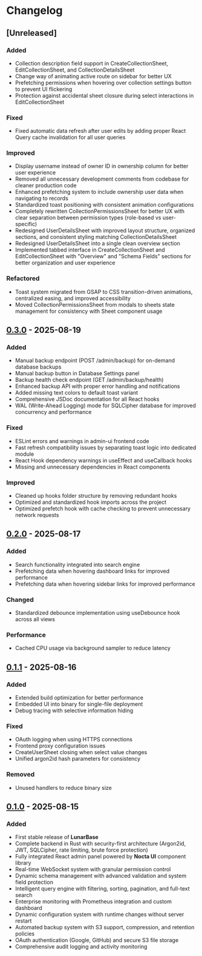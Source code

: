 # Changelog

## [Unreleased]

### Added
- Collection description field support in CreateCollectionSheet, EditCollectionSheet, and CollectionDetailsSheet
- Change way of animating active route on sidebar for better UX
- Prefetching permissions when hovering over collection settings button to prevent UI flickering
- Protection against accidental sheet closure during select interactions in EditCollectionSheet

### Fixed
- Fixed automatic data refresh after user edits by adding proper React Query cache invalidation for all user queries

### Improved
- Display username instead of owner ID in ownership column for better user experience
- Removed all unnecessary development comments from codebase for cleaner production code
- Enhanced prefetching system to include ownership user data when navigating to records
- Standardized toast positioning with consistent animation configurations
- Completely rewritten CollectionPermissionsSheet for better UX with clear separation between permission types (role-based vs user-specific)
- Redesigned UserDetailsSheet with improved layout structure, organized sections, and consistent styling matching CollectionDetailsSheet
- Redesigned UserDetailsSheet into a single clean overview section
- Implemented tabbed interface in CreateCollectionSheet and EditCollectionSheet with "Overview" and "Schema Fields" sections for better organization and user experience

### Refactored
- Toast system migrated from GSAP to CSS transition-driven animations, centralized easing, and improved accessibility
- Moved CollectionPermissionsSheet from modals to sheets state management for consistency with Sheet component usage

## [0.3.0][0.3.0] - 2025-08-19

### Added
- Manual backup endpoint (POST /admin/backup) for on-demand database backups
- Manual backup button in Database Settings panel
- Backup health check endpoint (GET /admin/backup/health)
- Enhanced backup API with proper error handling and notifications
- Added missing text colors to default toast variant
- Comprehensive JSDoc documentation for all React hooks
- WAL (Write-Ahead Logging) mode for SQLCipher database for improved concurrency and performance

### Fixed
- ESLint errors and warnings in admin-ui frontend code
- Fast refresh compatibility issues by separating toast logic into dedicated module
- React Hook dependency warnings in useEffect and useCallback hooks
- Missing and unnecessary dependencies in React components

### Improved
- Cleaned up hooks folder structure by removing redundant hooks
- Optimized and standardized hook imports across the project
- Optimized prefetch hook with cache checking to prevent unnecessary network requests

## [0.2.0][0.2.0] - 2025-08-17

### Added
- Search functionality integrated into search engine
- Prefetching data when hovering dashboard links for improved performance
- Prefetching data when hovering sidebar links for improved performance

### Changed
- Standardized debounce implementation using useDebounce hook across all views

### Performance
- Cached CPU usage via background sampler to reduce latency

## [0.1.1][0.1.1] - 2025-08-16

### Added
- Extended build optimization for better performance
- Embedded UI into binary for single-file deployment
- Debug tracing with selective information hiding

### Fixed
- OAuth logging when using HTTPS connections
- Frontend proxy configuration issues
- CreateUserSheet closing when select value changes
- Unified argon2id hash parameters for consistency

### Removed
- Unused handlers to reduce binary size

## [0.1.0][0.1.0] - 2025-08-15

### Added

- First stable release of **LunarBase** 
- Complete backend in Rust with security-first architecture (Argon2id, JWT, SQLCipher, rate limiting, brute force protection)
- Fully integrated React admin panel powered by **Nocta UI** component library
- Real-time WebSocket system with granular permission control
- Dynamic schema management with advanced validation and system field protection
- Intelligent query engine with filtering, sorting, pagination, and full-text search
- Enterprise monitoring with Prometheus integration and custom dashboard
- Dynamic configuration system with runtime changes without server restart
- Automated backup system with S3 support, compression, and retention policies
- OAuth authentication (Google, GitHub) and secure S3 file storage
- Comprehensive audit logging and activity monitoring


[0.3.0]: https://github.com/66HEX/lunarbase/releases/tag/v0.3.0
[0.2.0]: https://github.com/66HEX/lunarbase/releases/tag/v0.2.0
[0.1.1]: https://github.com/66HEX/lunarbase/releases/tag/v0.1.1
[0.1.0]: https://github.com/66HEX/lunarbase/releases/tag/v0.1.0
